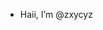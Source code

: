 - Haii, I’m @zxycyz

<!---
zxycyz/zxycyz is a ✨ special ✨ repository because its `README.md` (this file) appears on your GitHub profile.
You can click the Preview link to take a look at your changes.
--->
